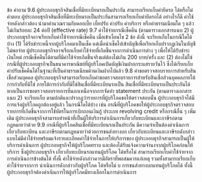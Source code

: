 ข้อ
คำถาม
9.6 ผู้ประกอบธุรกิจสินเชื่อที่มีทะเบียนรถเป็นประกัน
สามารถเรียกเก็บค่ายึดรถ ได้หรือไม่
คำตอบ
ผู้ประกอบธุรกิจสินเชื่อที่มีทะเบียนรถเป็นประกันสามารถเรียกเก็บค่ายึดรถได้ อย่างไรก็ดี ค่าใช้จ่ายดังกล่าวต้อง
นำมาคำนวณรวมกับดอกเบี้ย เบี้ยปรับ ค่าปรับ ค่าบริการ หรือค่าธรรมเนียมใด ๆ แล้วไม่เกินร้อยละ 24 ต่อปี
(effective rate)
9.7 ค่าใช้จ่ายกรณีเช็คคืน (ตามตารางเอกสารแนบ 2) ผู้ประกอบธุรกิจอาจเรียกเก็บค่าใช้จ่ายกรณีเช็คคืน เมื่อเข้าเงื่อนไข 2 ข้อ ดังนี้
จะเรียกเก็บในกรณีใดได้บ้าง
(1) ได้รับชำระหนี้จากผู้บริโภคมาเป็นเช็ค แต่เมื่อนำเช็คไปเข้าบัญชีเพื่อเรียกเก็บปรากฏเงินในบัญชีไม่พอจ่าย
ผู้ประกอบธุรกิจอาจเรียกเก็บค่าใช้จ่ายที่เกิดขึ้นจากการดำเนินการต่าง ๆ เพื่อให้ได้รับชำระเงินใหม่
กรณีเช็คคืนได้ตามที่มีค่าใช้จ่ายเกิดขึ้นจริงแต่ต้องไม่เกิน 200 บาท/ครั้ง และ
(2) ต้องไม่ใช่กรณีที่ผู้ประกอบธุรกิจเป็นธนาคารพาณิชย์ที่ผู้บริโภคเปิดบัญชีเงินฝากกระแสรายวันไว้
ซึ่งได้เรียกเก็บค่าปรับเช็คคืนได้ในฐานะที่เป็นค่าธรรมเนียมด้านเงินฝากไปแล้ว
9.8 ค่าขอตรวจสอบรายการสำหรับสินเชื่อส่วนบุคคล ผู้ประกอบธุรกิจสามารถเรียกเก็บค่าขอตรวจสอบรายการสำหรับสินเชื่อส่วนบุคคลภายใต้การกำกับที่มิใช่
ภายใต้การกํากับที่มิใช่สินเชื่อที่มีทะเบียนรถเป็น สินเชื่อที่มีทะเบียนรถเป็นประกันได้ หากเป็นการขอตรวจสอบรายการที่นอกเหนือจากการจัดทํา statement
ประกัน (ตามตารางเอกสารแนบ 2) จะเรียกเก็บ ตามปกติและปรากฏว่ารายการที่ผู้บริโภคขอให้ตรวจสอบนั้น ผู้ประกอบธุรกิจได้มีการแจ้งผู้บริโภคถูกต้องอยู่แล้ว
ในกรณีใดได้บ้าง
เช่น กรณีที่ผู้บริโภคขอให้ผู้ประกอบธุรกิจตรวจสอบรายการที่เกิดขึ้นจากการใช้บัตรในการเบิกถอนเงินกู้
ประเภท revolving credit หรือกรณีอื่น ๆ เพิ่มเติม
ผู้ประกอบธุรกิจสามารถทำหน้าที่เป็นผู้ให้บริการดำเนินการเกี่ยวกับทะเบียนและภาษีรถตามกฎหมายว่าด้วย
9.9 กรณีที่ผู้บริโภคสินเชื่อที่มีทะเบียนรถเป็นประกัน
มีความจำเป็นต้องดำเนินการเกี่ยวกับทะเบียน
และภาษีรถตามกฎหมายว่าด้วยการขนส่งทางบก
เกี่ยวกับทะเบียนและภาษีรถดังกล่าวแบบไม่มีค่าใช้จ่ายพร้อมแจ้งรายละเอียดค่าใช้จ่ายในการให้บริการของ
ผู้ประกอบธุรกิจสามารถเป็นผู้ให้บริการดำเนินการ ผู้ประกอบธุรกิจให้ผู้บริโภคทราบ และต้องได้รับแจ้งความจำนงจากผู้บริโภคก่อนให้บริการ ซึ่งผู้ประกอบธุรกิจ
เกี่ยวกับทะเบียนรถแทนผู้บริโภค ได้หรือไม่ สามารถเรียกเก็บค่าใช้จ่ายจากการดำเนินการข้างต้นได้ ทั้งนี้ ค่าใช้จ่ายดังกล่าวควรมีอัตราที่พอสมควรแก่เหตุ
รวมทั้งสามารถเรียกเก็บค่าใช้จ่ายจากการ
นําเนินการดังกล่าวกับผู้บริโภค ได้หรือไม่
บ
การขนส่งทางบกแทนผู้บริโภคได้ ทั้งนี้ ผู้ประกอบธุรกิจต้องดำเนินการให้ผู้บริโภคมีทางเลือกในการดำเนินการ
